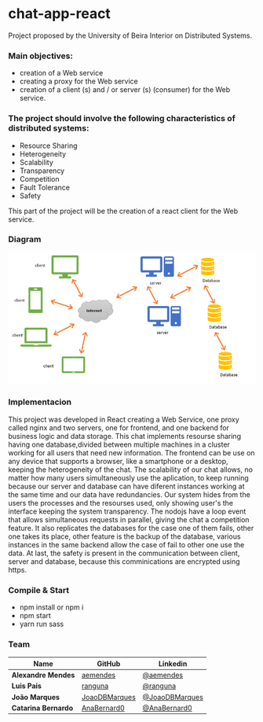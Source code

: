 # chat-app-react
Project proposed by the University of Beira Interior on Distributed Systems.

### Main objectives:
- creation of a Web service
- creating a proxy for the Web service
- creation of a client (s) and / or server (s) (consumer) for the Web service.

### The project should involve the following characteristics of distributed systems:
- Resource Sharing
- Heterogeneity
- Scalability
- Transparency
- Competition
- Fault Tolerance
- Safety

This part of the project will be the creation of a react client for the Web service.

### Diagram

![alt text](Diagram_Webservice.png)


### Implementacion 
This project was developed in React creating a Web Service, one proxy called nginx and two servers, one for frontend, and one backend for business logic and data storage. This chat implements resourse sharing having one database,divided between multiple machines in a cluster working for all users that need new information. The frontend can be use on any device that supports a browser, like a smartphone or a desktop, keeping the heterogeneity of the chat. The scalability of our chat allows, no matter how many users simultaneously use the aplication, to keep running because our server and database can have diferent instances working at the same time and our data have redundancies. Our system hides from the users the processes and the resourses used, only showing  user's the interface keeping the system transparency. The nodojs have a loop event that allows simultaneous requests in parallel, giving the chat a competition feature. It also replicates the databases for the case one of them fails, other one takes its place, other feature is the backup of the database, various instances in the same backend allow the case of fail to other one use the data. At last, the safety is present in the communication between client, server and database, because this comminications are encrypted using https.

### Compile & Start 
- npm install or npm i
- npm start
- yarn run sass

### Team

| Name                  | GitHub                                            | Linkedin                                           |
| --------------------- | ------------------------------------------------- | ------------------------------------------------- |
|  **Alexandre Mendes** | [aemendes](https://github.com/aemendes)           | [@aemendes](https://www.linkedin.com/in/alexandre-mendes-84011a161) |
|      **Luis Pais**    | [ranguna](https://github.com/ranguna)             | [@ranguna](https://www.linkedin.com/in/luis-pais-922246162) |
|    **João Marques**   | [JoaoDBMarques](https://github.com/JoaoDBMarques) | [@JoaoDBMarques](https://www.linkedin.com/in/joão-marques-08575b150)              |
| **Catarina Bernardo** | [AnaBernard0](https://github.com/AnaBernard0)     | [@AnaBernard0](https://www.linkedin.com/in/catarina-bernardo-03471b160) |

